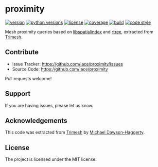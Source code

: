 # proximity

[![version](https://img.shields.io/pypi/v/proximity?style=flat-square)][pypi]
[![python versions](https://img.shields.io/pypi/pyversions/proximity?style=flat-square)][pypi]
[![license](https://img.shields.io/pypi/l/proximity?style=flat-square)][pypi]
[![coverage](https://img.shields.io/badge/coverage-100%25-brightgreen?style=flat-square)][coverage]
[![build](https://img.shields.io/circleci/project/github/lace/proximity/master?style=flat-square)][build]
[![code style](https://img.shields.io/badge/code%20style-black-black?style=flat-square)][black]

Mesh proximity queries based on [libspatialindex][] and [rtree][], extracted
from [Trimesh][].

[pypi]: https://pypi.org/project/proximity/
[coverage]: https://github.com/lace/proximity/blob/master/.coveragerc#L2
[build]: https://circleci.com/gh/lace/proximity/tree/master
[docs build]: https://proximity.readthedocs.io/en/latest/
[black]: https://black.readthedocs.io/en/stable/
[libspatialindex]: https://libspatialindex.org/
[rtree]: https://toblerity.org/rtree/
[trimesh]: https://trimsh.org/

## Contribute

- Issue Tracker: https://github.com/lace/proximity/issues
- Source Code: https://github.com/lace/proximity

Pull requests welcome!


## Support

If you are having issues, please let us know.


## Acknowledgements

This code was extracted from [Trimesh][] by [Michael Dawson-Haggerty][mikedh].

[mikedh]: https://github.com/mikedh


## License

The project is licensed under the MIT license.
